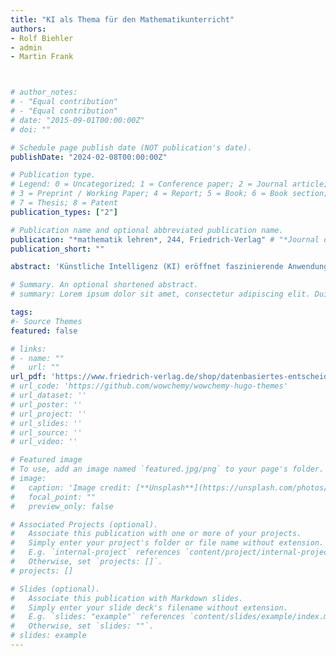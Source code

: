 ```yaml
---
title: "KI als Thema für den Mathematikunterricht"
authors:
- Rolf Biehler
- admin
- Martin Frank



# author_notes:
# - "Equal contribution"
# - "Equal contribution"
# date: "2015-09-01T00:00:00Z"
# doi: ""

# Schedule page publish date (NOT publication's date).
publishDate: "2024-02-08T00:00:00Z"

# Publication type.
# Legend: 0 = Uncategorized; 1 = Conference paper; 2 = Journal article;
# 3 = Preprint / Working Paper; 4 = Report; 5 = Book; 6 = Book section;
# 7 = Thesis; 8 = Patent
publication_types: ["2"]

# Publication name and optional abbreviated publication name.
publication: "*mathematik lehren*, 244, Friedrich-Verlag" # "*Journal of Source Themes, 1*(1)"
publication_short: ""

abstract: 'Künstliche Intelligenz (KI) eröffnet faszinierende Anwendungskontexte für den Mathematikunterricht. Zugleich kann der Mathematikunterricht einen wichtigen Beitrag zu früher KI-Bildung leisten. In diesem Basisartikel stehen fachliche und anwendungsbezogene Aspekte im Vordergrund, bei denen aber immer wieder Bezüge zu Themen des Mathematikunterrichts hergestellt werden, die stärker oder anders akzentuiert werden müssten, um auf KI vorzubereiten.'

# Summary. An optional shortened abstract.
# summary: Lorem ipsum dolor sit amet, consectetur adipiscing elit. Duis posuere tellus ac convallis placerat. Proin tincidunt magna sed ex sollicitudin condimentum.

tags:
#- Source Themes
featured: false

# links:
# - name: ""
#   url: ""
url_pdf: 'https://www.friedrich-verlag.de/shop/datenbasiertes-entscheiden-58244'
# url_code: 'https://github.com/wowchemy/wowchemy-hugo-themes'
# url_dataset: ''
# url_poster: ''
# url_project: ''
# url_slides: ''
# url_source: ''
# url_video: ''

# Featured image
# To use, add an image named `featured.jpg/png` to your page's folder. 
# image:
#   caption: 'Image credit: [**Unsplash**](https://unsplash.com/photos/jdD8gXaTZsc)'
#   focal_point: ""
#   preview_only: false

# Associated Projects (optional).
#   Associate this publication with one or more of your projects.
#   Simply enter your project's folder or file name without extension.
#   E.g. `internal-project` references `content/project/internal-project/index.md`.
#   Otherwise, set `projects: []`.
# projects: []

# Slides (optional).
#   Associate this publication with Markdown slides.
#   Simply enter your slide deck's filename without extension.
#   E.g. `slides: "example"` references `content/slides/example/index.md`.
#   Otherwise, set `slides: ""`.
# slides: example
---
```


<!-- {{% callout note %}}
Click the *Cite* button above to demo the feature to enable visitors to import publication metadata into their reference management software.
{{% /callout %}}

{{% callout note %}}
Create your slides in Markdown - click the *Slides* button to check out the example.
{{% /callout %}}

Supplementary notes can be added here, including [code, math, and images](https://wowchemy.com/docs/writing-markdown-latex/). -->
